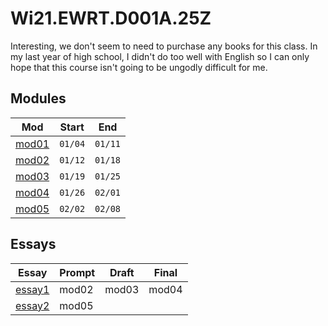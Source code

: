 # Wi21.EWRT.D001A.25Z

Interesting, we don't seem to need to purchase any books for this class.
In my last year of high school, I didn't do too well with English so I can only
hope that this course isn't going to be ungodly difficult for me.

## Modules

Mod|Start|End
-|-|-
[mod01](mod01)|`01/04`|`01/11`
[mod02](mod02)|`01/12`|`01/18`
[mod03](mod03)|`01/19`|`01/25`
[mod04](mod04)|`01/26`|`02/01`
[mod05](mod05)|`02/02`|`02/08`

## Essays

Essay|Prompt|Draft|Final
-|-|-|-
[essay1](essay1)|mod02|mod03|mod04
[essay2](essay2)|mod05
